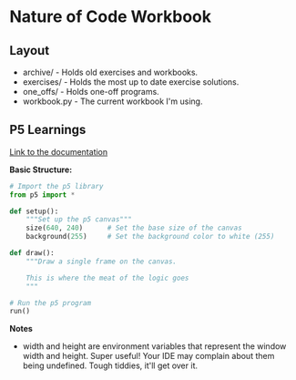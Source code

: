 # Nature of Code Workbook

## Layout

- archive/ - Holds old exercises and workbooks.
- exercises/ - Holds the most up to date exercise solutions.
- one_offs/ - Holds one-off programs.
- workbook.py - The current workbook I'm using.

## P5 Learnings

[Link to the documentation](https://p5.readthedocs.io/en/latest/reference/index.html)

**Basic Structure:**
```python
# Import the p5 library
from p5 import *

def setup():
    """Set up the p5 canvas"""
    size(640, 240)      # Set the base size of the canvas
    background(255)     # Set the background color to white (255)

def draw():
    """Draw a single frame on the canvas.

    This is where the meat of the logic goes
    """

# Run the p5 program
run()
```

**Notes**
- width and height are environment variables that represent the window width
  and height. Super useful! Your IDE may complain about them being undefined.
  Tough tiddies, it'll get over it.
